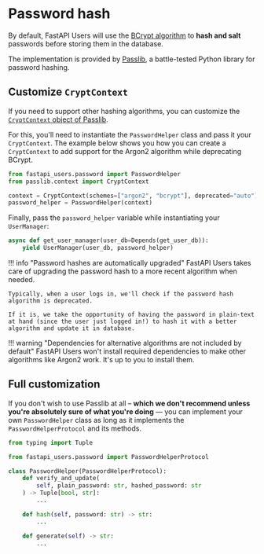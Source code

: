 # Password hash

By default, FastAPI Users will use the [BCrypt algorithm](https://en.wikipedia.org/wiki/Bcrypt) to **hash and salt** passwords before storing them in the database.

The implementation is provided by [Passlib](https://passlib.readthedocs.io/en/stable/index.html), a battle-tested Python library for password hashing.

## Customize `CryptContext`

If you need to support other hashing algorithms, you can customize the [`CryptContext` object of Passlib](https://passlib.readthedocs.io/en/stable/lib/passlib.context.html#the-cryptcontext-class).

For this, you'll need to instantiate the `PasswordHelper` class and pass it your `CryptContext`. The example below shows you how you can create a `CryptContext` to add support for the Argon2 algorithm while deprecating BCrypt.

```py
from fastapi_users.password import PasswordHelper
from passlib.context import CryptContext

context = CryptContext(schemes=["argon2", "bcrypt"], deprecated="auto")
password_helper = PasswordHelper(context)
```

Finally, pass the `password_helper` variable while instantiating your `UserManager`:

```py
async def get_user_manager(user_db=Depends(get_user_db)):
    yield UserManager(user_db, password_helper)
```

!!! info "Password hashes are automatically upgraded"
    FastAPI Users takes care of upgrading the password hash to a more recent algorithm when needed.

    Typically, when a user logs in, we'll check if the password hash algorithm is deprecated.

    If it is, we take the opportunity of having the password in plain-text at hand (since the user just logged in!) to hash it with a better algorithm and update it in database.

!!! warning "Dependencies for alternative algorithms are not included by default"
    FastAPI Users won't install required dependencies to make other algorithms like Argon2 work. It's up to you to install them.

## Full customization

If you don't wish to use Passlib at all – **which we don't recommend unless you're absolutely sure of what you're doing** — you can implement your own `PasswordHelper` class as long as it implements the `PasswordHelperProtocol` and its methods.

```py
from typing import Tuple

from fastapi_users.password import PasswordHelperProtocol

class PasswordHelper(PasswordHelperProtocol):
    def verify_and_update(
        self, plain_password: str, hashed_password: str
    ) -> Tuple[bool, str]:
        ...

    def hash(self, password: str) -> str:
        ...

    def generate(self) -> str:
        ...
```
